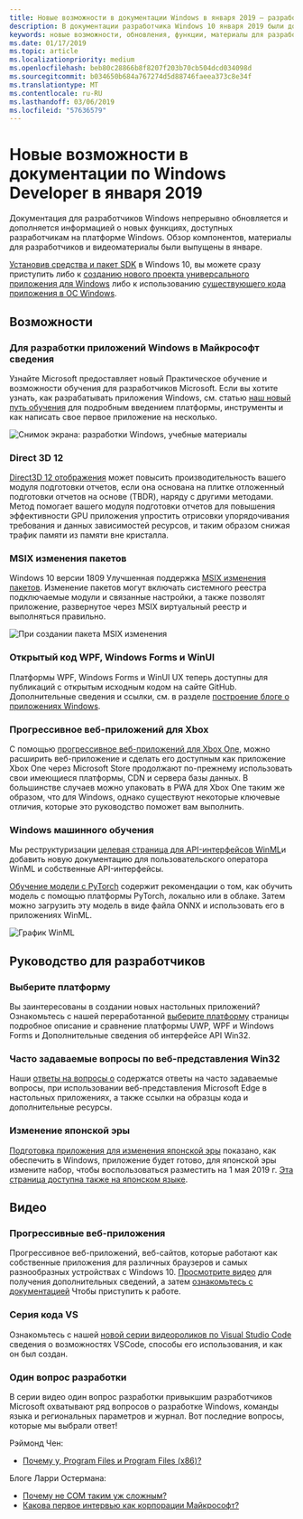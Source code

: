 ```yaml
---
title: Новые возможности в документации Windows в января 2019 — разработка приложений универсальной платформы Windows
description: В документации разработчика Windows 10 января 2019 были добавлены новые функции, видео и материалы для разработчиков
keywords: новые возможности, обновления, функции, материалы для разработчиков, Windows 10 января
ms.date: 01/17/2019
ms.topic: article
ms.localizationpriority: medium
ms.openlocfilehash: beb80c28866b8f8207f203b70cb504dcd034098d
ms.sourcegitcommit: b034650b684a767274d5d88746faeea373c8e34f
ms.translationtype: MT
ms.contentlocale: ru-RU
ms.lasthandoff: 03/06/2019
ms.locfileid: "57636579"
---
```

# <a name="whats-new-in-the-windows-developer-docs-in-january-2019"></a>Новые возможности в документации по Windows Developer в января 2019

Документация для разработчиков Windows непрерывно обновляется и дополняется информацией о новых функциях, доступных разработчикам на платформе Windows. Обзор компонентов, материалы для разработчиков и видеоматериалы были выпущены в январе.

[Установив средства и пакет SDK](https://go.microsoft.com/fwlink/?LinkId=821431) в Windows 10, вы можете сразу приступить либо к [созданию нового проекта универсального приложения для Windows](../get-started/create-uwp-apps.md) либо к использованию [существующего кода приложения в ОС Windows](../porting/index.md).

## <a name="features"></a>Возможности

### <a name="windows-development-on-microsoft-learn"></a>Для разработки приложений Windows в Майкрософт сведения

Узнайте Microsoft предоставляет новый Практическое обучение и возможности обучения для разработчиков Microsoft. Если вы хотите узнать, как разрабатывать приложения Windows, см. статью [наш новый путь обучения](https://docs.microsoft.com/learn/paths/develop-windows10-apps/) для подробным введением платформы, инструменты и как написать свое первое приложение на несколько.

![Снимок экрана: разработки Windows, учебные материалы](images/windows-learn.png)

### <a name="direct-3d-12"></a>Direct 3D 12

[Direct3D 12 отображения](/windows/desktop/direct3d12/direct3d-12-render-passes) может повысить производительность вашего модуля подготовки отчетов, если она основана на плитке отложенный подготовки отчетов на основе (TBDR), наряду с другими методами. Метод помогает вашего модуля подготовки отчетов для повышения эффективности GPU приложения упростить отрисовки упорядочивания требования и данных зависимостей ресурсов, и таким образом снижая трафик памяти из памяти вне кристалла.

### <a name="msix-modification-packages"></a>MSIX изменения пакетов

Windows 10 версии 1809 Улучшенная поддержка [MSIX изменения пакетов](https://docs.microsoft.com/windows/msix/modification-package-1809-update). Изменение пакетов могут включать системного реестра подключаемые модули и связанные настройки, а также позволят приложение, развернутое через MSIX виртуальный реестр и выполняться правильно.

![При создании пакета MSIX изменения](images/msix-modification-package.png)

### <a name="open-source-of-wpf-windows-forms-and-winui"></a>Открытый код WPF, Windows Forms и WinUI

Платформы WPF, Windows Forms и WinUI UX теперь доступны для публикаций с открытым исходным кодом на сайте GitHub. Дополнительные сведения и ссылки, см. в разделе [построение блоге о приложениях Windows](https://blogs.windows.com/buildingapps/2018/12/04/announcing-open-source-of-wpf-windows-forms-and-winui-at-microsoft-connect-2018/#OKZjJs1VVTrMMtkL.97).

### <a name="progressive-web-apps-for-xbox"></a>Прогрессивное веб-приложений для Xbox

С помощью [прогрессивное веб-приложений для Xbox One](https://docs.microsoft.com/microsoft-edge/progressive-web-apps/xbox-considerations), можно расширить веб-приложение и сделать его доступным как приложение Xbox One через Microsoft Store продолжают по-прежнему использовать свои имеющиеся платформы, CDN и сервера базы данных. В большинстве случаев можно упаковать в PWA для Xbox One таким же образом, что для Windows, однако существуют некоторые ключевые отличия, которые это руководство поможет вам выполнить.

### <a name="windows-machine-learning"></a>Windows машинного обучения

Мы реструктуризации [целевая страница для API-интерфейсов WinML](https://docs.microsoft.com/windows/ai/api-reference)и добавить новую документацию для пользовательского оператора WinML и собственные API-интерфейсы.

[Обучение модели с PyTorch](https://docs.microsoft.com/windows/ai/train-model-pytorch) содержит рекомендации о том, как обучить модель с помощью платформы PyTorch, локально или в облаке. Затем можно загрузить эту модель в виде файла ONNX и использовать его в приложениях WinML.

![График WinML](images/winml-graphic.png)

## <a name="developer-guidance"></a>Руководство для разработчиков

### <a name="choose-your-platform"></a>Выберите платформу

Вы заинтересованы в создании новых настольных приложений? Ознакомьтесь с нашей переработанной [выберите платформу](https://docs.microsoft.com/windows/desktop/choose-your-technology) страницы подробное описание и сравнение платформы UWP, WPF и Windows Forms и Дополнительные сведения об интерфейсе API Win32.

### <a name="faqs-on-win32-webview"></a>Часто задаваемые вопросы по веб-представления Win32

Наши [ответы на вопросы о](https://docs.microsoft.com/windows/communitytoolkit/controls/wpf-winforms/webview#frequently-asked-questions-faqs) содержатся ответы на часто задаваемые вопросы, при использовании веб-представления Microsoft Edge в настольных приложениях, а также ссылки на образцы кода и дополнительные ресурсы.

### <a name="japanese-era-change"></a>Изменение японской эры

[Подготовка приложения для изменения японской эры](../design/globalizing/japanese-era-change.md) показано, как обеспечить в Windows, приложение будет готово, для японской эры измените набор, чтобы воспользоваться разместить на 1 мая 2019 г. [Эта страница доступна также на японском языке](https://docs.microsoft.com/ja-jp/windows/uwp/design/globalizing/japanese-era-change).

## <a name="videos"></a>Видео

### <a name="progressive-web-apps"></a>Прогрессивные веб-приложения

Прогрессивное веб-приложений, веб-сайтов, которые работают как собственные приложения для различных браузеров и самых разнообразных устройствах с Windows 10. [Просмотрите видео](https://youtu.be/ugAewC3308Y) для получения дополнительных сведений, а затем [ознакомьтесь с документацией](https://aka.ms/Windows-PWA) Чтобы приступить к работе.

### <a name="vs-code-series"></a>Серия кода VS

Ознакомьтесь с нашей [новой серии видеороликов по Visual Studio Code](https://www.youtube.com/playlist?list=PLlrxD0HtieHjQX77y-0sWH9IZBTmv1tTx) сведения о возможностях VSCode, способы его использования, и как он был создан.

### <a name="one-dev-question"></a>Один вопрос разработки

В серии видео один вопрос разработки привыкшим разработчиков Microsoft охватывают ряд вопросов о разработке Windows, команды языка и региональных параметров и журнал. Вот последние вопросы, которые мы выбрали ответ!

Рэймонд Чен:

* [Почему у, Program Files и Program Files (x86)?](https://youtu.be/N7o9eJpFYco)

Блоге Ларри Остермана:

* [Почему не COM таким уж сложным?](https://youtu.be/-gkXAV-StVA )
* [Какова первое интервью как корпорации Майкрософт?](https://youtu.be/qRb6otsHG5c)
